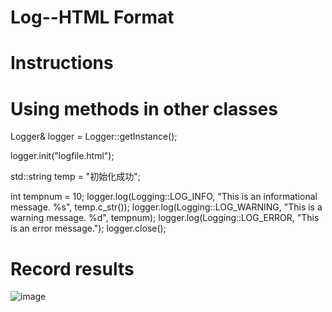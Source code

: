 # Log--HTML Format
# Instructions
# Using methods in other classes
 Logger& logger = Logger::getInstance();
 
 logger.init("logfile.html");
 
 std::string temp = "初始化成功";
 
 int tempnum = 10;
 logger.log(Logging::LOG_INFO, "This is an informational message. %s", temp.c_str());
 logger.log(Logging::LOG_WARNING, "This is a warning message. %d", tempnum);
 logger.log(Logging::LOG_ERROR, "This is an error message.");
 logger.close();

 # Record results
 ![image](https://github.com/eric-guo132/Log/assets/89255266/0c265d0f-2b57-4879-989b-37fd1588db7e)
